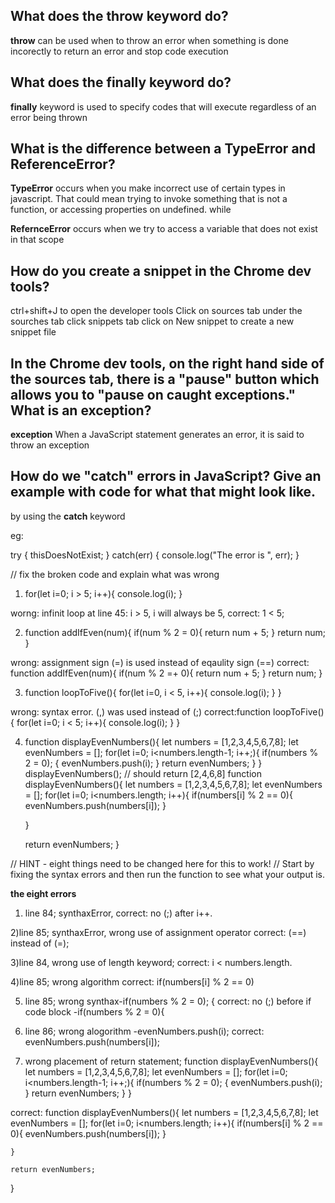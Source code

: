 ## What does the throw keyword do?

**throw** can be used when to throw an error when something is done incorectly to return an error and stop code execution


## What does the finally keyword do?

**finally** keyword is used to specify codes that will execute regardless of an error being thrown


## What is the difference between a TypeError and ReferenceError?


**TypeError** occurs when you make incorrect use of certain types in javascript. That could mean trying to invoke something that is not a function, or accessing properties on undefined. while

**RefernceError** occurs when we try to access a variable that does not exist in that scope


## How do you create a snippet in the Chrome dev tools?

ctrl+shift+J to open the developer tools
Click on sources tab
under the sourches tab click snippets tab
click on New snippet to create a new snippet file

## In the Chrome dev tools, on the right hand side of the sources tab, there is a "pause" button which allows you to "pause on caught exceptions." What is an exception?

**exception** When a JavaScript statement generates an error, it is said to throw an exception

## How do we "catch" errors in JavaScript? Give an example with code for what that might look like.

by using the **catch** keyword

eg:

try {
    thisDoesNotExist;
} catch(err) {
    console.log("The error is ", err);
}


// fix the broken code and explain what was wrong

1) for(let i=0; i > 5; i++){
    console.log(i);
}

worng: infinit loop at line 45: i > 5, i will always be 5,
correct: 1 < 5;

2) function addIfEven(num){
    if(num % 2 = 0){
        return num + 5;
    }
    return num;
}

wrong: assignment sign (=) is used instead of eqaulity sign (==)
correct: function addIfEven(num){
    if(num % 2 =+ 0){
        return num + 5;
    }
    return num;
}


3) function loopToFive(){
    for(let i=0, i < 5, i++){
        console.log(i);
    }
}

wrong: syntax error. (,) was used instead of (;)
correct:function loopToFive(){
    for(let i=0; i < 5; i++){
        console.log(i);
    }
}

4) function displayEvenNumbers(){
    let numbers = [1,2,3,4,5,6,7,8];
    let evenNumbers = [];
    for(let i=0; i<numbers.length-1; i++;){
        if(numbers % 2 = 0); {
            evenNumbers.push(i);
        }
        return evenNumbers;
    }
}
displayEvenNumbers(); // should return [2,4,6,8]
function displayEvenNumbers(){
    let numbers = [1,2,3,4,5,6,7,8];
    let evenNumbers = [];
    for(let i=0; i<numbers.length; i++){
        if(numbers[i] % 2 == 0){
            evenNumbers.push(numbers[i]);
        }
           
    }

    return evenNumbers; 
}

// HINT - eight things need to be changed here for this to work!
// Start by fixing the syntax errors and then run the function to see what your output is.


**the eight errors**

1) line 84; synthaxError, 
    correct: no (;) after i++.

2)line 85; synthaxError, wrong use of assignment operator
    correct: (==) instead of (=);

3)line 84, wrong use of length keyword;
    correct: i < numbers.length.

4)line 85; wrong algorithm
    correct: if(numbers[i] % 2 == 0)

5) line 85; wrong synthax-if(numbers % 2 = 0); {
    correct: no (;) before if code block -if(numbers % 2 = 0){   

6) line 86; wrong alogorithm -evenNumbers.push(i);
    correct: evenNumbers.push(numbers[i]);        

7) wrong placement of return statement;
function displayEvenNumbers(){
    let numbers = [1,2,3,4,5,6,7,8];
    let evenNumbers = [];
    for(let i=0; i<numbers.length-1; i++;){
        if(numbers % 2 = 0); {
            evenNumbers.push(i);
        }
        return evenNumbers;
    }
}

correct:
function displayEvenNumbers(){
    let numbers = [1,2,3,4,5,6,7,8];
    let evenNumbers = [];
    for(let i=0; i<numbers.length; i++){
        if(numbers[i] % 2 == 0){
            evenNumbers.push(numbers[i]);
        }
           
    }

    return evenNumbers; 
}
